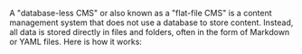 A "database-less CMS" or also known as a "flat-file CMS" is a content management system that does not use a database to store content. Instead, all data is stored directly in files and folders, often in the form of Markdown or YAML files. Here is how it works:
